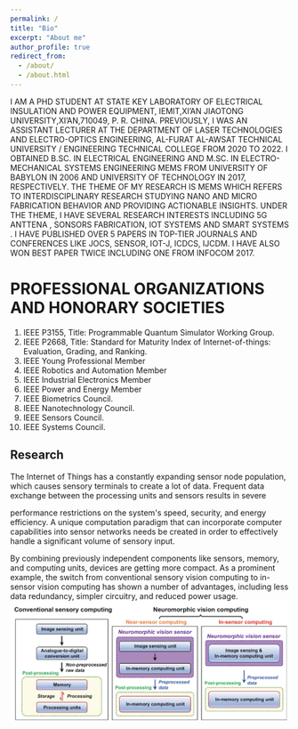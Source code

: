 ```yaml
---
permalink: /
title: "Bio"
excerpt: "About me"
author_profile: true
redirect_from: 
  - /about/
  - /about.html
---
```


I AM A PHD STUDENT AT STATE KEY LABORATORY OF ELECTRICAL INSULATION AND POWER EQUIPMENT, IEMIT,XI’AN JIAOTONG UNIVERSITY,XI’AN,710049, P. R. CHINA. PREVIOUSLY, I WAS AN ASSISTANT LECTURER AT THE DEPARTMENT OF LASER TECHNOLOGIES AND ELECTRO-OPTICS ENGINEERING, AL-FURAT AL-AWSAT TECHNICAL UNIVERSITY / ENGINEERING TECHNICAL COLLEGE FROM 2020 TO 2022. I OBTAINED B.SC. IN ELECTRICAL ENGINEERING AND M.SC. IN ELECTRO-MECHANICAL SYSTEMS ENGINEERING MEMS FROM UNIVERSITY OF BABYLON IN 2006 AND UNIVERSITY OF TECHNOLOGY IN 2017, RESPECTIVELY. THE THEME OF MY RESEARCH IS MEMS WHICH REFERS TO INTERDISCIPLINARY RESEARCH STUDYING NANO AND MICRO FABRICATION BEHAVIOR AND PROVIDING ACTIONABLE INSIGHTS. UNDER THE THEME, I HAVE SEVERAL RESEARCH INTERESTS INCLUDING 5G ANTTENA , SONSORS FABRICATION, IOT SYSTEMS AND SMART SYSTEMS . I HAVE PUBLISHED OVER 5 PAPERS IN TOP-TIER JOURNALS AND CONFERENCES LIKE JOCS, SENSOR, IOT-J, ICDCS, IJCDM. I HAVE ALSO WON BEST PAPER TWICE INCLUDING ONE FROM INFOCOM 2017.

PROFESSIONAL ORGANIZATIONS AND HONORARY SOCIETIES
======
1. IEEE P3155, Title: Programmable Quantum Simulator Working Group.
2. IEEE P2668, Title: Standard for Maturity Index of Internet-of-things: Evaluation, Grading, and Ranking.
3. IEEE Young Professional Member
4. IEEE Robotics and Automation Member
5. IEEE Industrial Electronics Member
6. IEEE Power and Energy Member
7. IEEE Biometrics Council.
8. IEEE Nanotechnology Council.
9. IEEE Sensors Council.
10. IEEE Systems Council.


Research
------
The Internet of Things has a constantly expanding sensor node population, which causes sensory terminals to create a lot of data. Frequent data exchange between the processing units and sensors results in severe

performance restrictions on the system's speed, security, and energy efficiency. A unique computation paradigm that can incorporate computer capabilities into sensor networks needs be created in order to effectively handle a significant volume of sensory input. 

By combining previously independent components like sensors, memory, and computing units, devices are getting more compact. As a prominent example, the switch from conventional sensory vision computing to in-sensor vision computing has shown a number of advantages, including less data redundancy, simpler circuitry, and reduced power usage.
![Editing a markdown file for a talk](/images/editing-talk.png)

